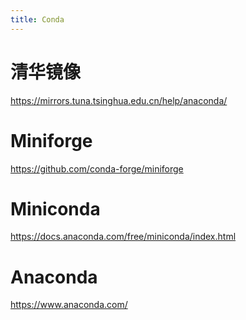 ```yaml
---
title: Conda
---
```


# 清华镜像

https://mirrors.tuna.tsinghua.edu.cn/help/anaconda/

# Miniforge

https://github.com/conda-forge/miniforge

# Miniconda

https://docs.anaconda.com/free/miniconda/index.html

# Anaconda

https://www.anaconda.com/